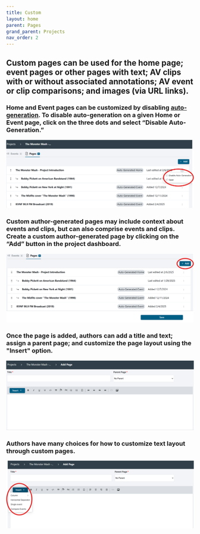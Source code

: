 ```yaml
---
title: Custom
layout: home
parent: Pages
grand_parent: Projects
nav_order: 2
---
```


## Custom pages can be used for the home page; event pages or other pages with text; AV clips with or without associated annotations; AV event or clip comparisons; and images (via URL links).

### Home and Event pages can be customized by disabling [auto-generation](https://avannotate.github.io/documentation/pages/auto/). To disable auto-generation on a given Home or Event page, click on the three dots and select “Disable Auto-Generation.”<br>

![Image 1: How to disable auto-generation on the project dashboard ](../assets/customimage1.png)

### Custom author-generated pages may include context about events and clips, but can also comprise events and clips. Create a custom author-generated page by clicking on the “Add” button in the project dashboard.<br>

![Image 2: How to add a custom author-generated page.](../assets/customimage2.png) 

### Once the page is added, authors can add a title and text; assign a parent page; and customize the page layout using the "Insert" option.<br>

![Image 3: Custom text editor layout options](../assets/customimage3.png) 

### Authors have many choices for how to customize text layout through custom pages.<br> 

![Image 4: Insert page layout options including columns, horizontal separators, and single or comparison events (full or clips)](../assets/customimage4.png)








